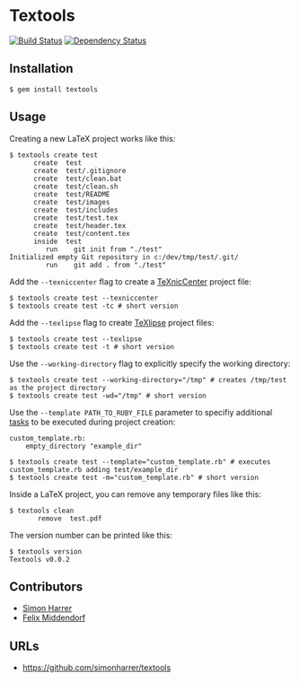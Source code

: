 # Textools

[![Build Status](https://secure.travis-ci.org/simonharrer/textools.png)](http://travis-ci.org/simonharrer/textools)
[![Dependency Status](https://gemnasium.com/simonharrer/textools.png)](https://gemnasium.com/simonharrer/textools)

## Installation

    $ gem install textools

## Usage

Creating a new LaTeX project works like this:

    $ textools create test
          create  test
          create  test/.gitignore
          create  test/clean.bat
          create  test/clean.sh
          create  test/README
          create  test/images
          create  test/includes
          create  test/test.tex
          create  test/header.tex
          create  test/content.tex
          inside  test
             run    git init from "./test"
    Initialized empty Git repository in c:/dev/tmp/test/.git/
             run    git add . from "./test"

Add the `--texniccenter` flag to create a [TeXnicCenter](http://www.texniccenter.org/) project file:

    $ textools create test --texniccenter
    $ textools create test -tc # short version

Add the `--texlipse` flag to create [TeXlipse](http://texlipse.sourceforge.net/) project files:

    $ textools create test --texlipse
    $ textools create test -t # short version

Use the `--working-directory` flag to explicitly specify the working directory:

    $ textools create test --working-directory="/tmp" # creates /tmp/test as the project directory
    $ textools create test -wd="/tmp" # short version

Use the `--template PATH_TO_RUBY_FILE` parameter to specifiy additional [tasks](https://github.com/wycats/thor/wiki/Actions) to be executed during project creation:

    custom_template.rb:
        empty_directory "example_dir"

    $ textools create test --template="custom_template.rb" # executes custom_template.rb adding test/example_dir
    $ textools create test -m="custom_template.rb" # short version

Inside a LaTeX project, you can remove any temporary files like this:

    $ textools clean
           remove  test.pdf

The version number can be printed like this:

    $ textools version
    Textools v0.0.2

## Contributors

* [Simon Harrer](https://github.com/simonharrer)
* [Felix Middendorf](https://github.com/felixmiddendorf)

## URLs

* https://github.com/simonharrer/textools
